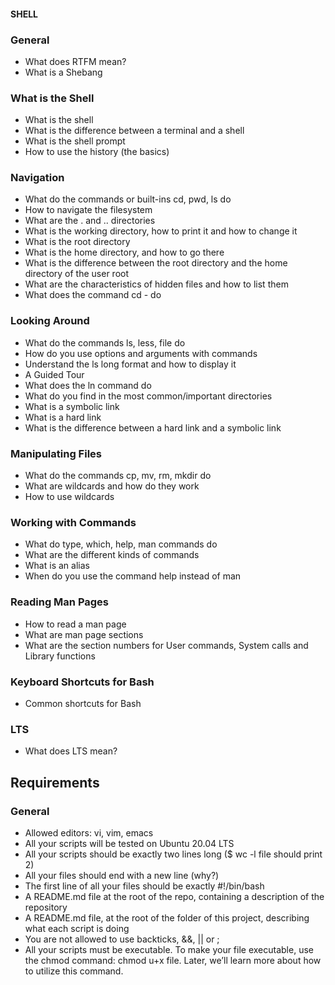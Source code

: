 #### SHELL

### General

*  What does RTFM mean?
*  What is a Shebang

### What is the Shell

*    What is the shell
*    What is the difference between a terminal and a shell
*    What is the shell prompt
*    How to use the history (the basics)

### Navigation

*    What do the commands or built-ins cd, pwd, ls do
*    How to navigate the filesystem
*    What are the . and .. directories
*    What is the working directory, how to print it and how to change it
*    What is the root directory
*    What is the home directory, and how to go there
*    What is the difference between the root directory and the home directory of the user root
*    What are the characteristics of hidden files and how to list them
*    What does the command cd - do

### Looking Around

*    What do the commands ls, less, file do
*    How do you use options and arguments with commands
*    Understand the ls long format and how to display it
*    A Guided Tour
*    What does the ln command do
*    What do you find in the most common/important directories
*    What is a symbolic link
*    What is a hard link
*    What is the difference between a hard link and a symbolic link

### Manipulating Files

*    What do the commands cp, mv, rm, mkdir do
*    What are wildcards and how do they work
*    How to use wildcards

### Working with Commands

*    What do type, which, help, man commands do
*    What are the different kinds of commands
*    What is an alias
*    When do you use the command help instead of man

### Reading Man Pages

*    How to read a man page
*    What are man page sections
*    What are the section numbers for User commands, System calls and Library functions

### Keyboard Shortcuts for Bash

*    Common shortcuts for Bash

### LTS

*    What does LTS mean?

## Requirements

### General

*    Allowed editors: vi, vim, emacs
*    All your scripts will be tested on Ubuntu 20.04 LTS
*    All your scripts should be exactly two lines long ($ wc -l file should print 2)
*    All your files should end with a new line (why?)
*    The first line of all your files should be exactly #!/bin/bash
*    A README.md file at the root of the repo, containing a description of the repository
*    A README.md file, at the root of the folder of this project, describing what each script is doing
*    You are not allowed to use backticks, &&, || or ;
*    All your scripts must be executable. To make your file executable, use the chmod command: chmod u+x file. Later, we’ll learn more about how to utilize this command.
